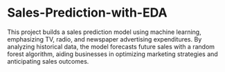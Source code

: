 # Sales-Prediction-with-EDA
This project builds a sales prediction model using machine learning, emphasizing TV, radio, and newspaper advertising expenditures. By analyzing historical data, the model forecasts future sales with a random forest algorithm, aiding businesses in optimizing marketing strategies and anticipating sales outcomes.
